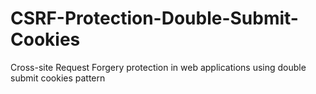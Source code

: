 # CSRF-Protection-Double-Submit-Cookies
Cross-site Request Forgery protection in web applications using double submit cookies pattern
